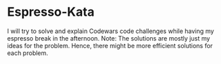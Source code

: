 # Espresso-Kata
I will try to solve and explain Codewars code challenges while having my espresso break in the afternoon.
Note:
The solutions are mostly just my ideas for the problem. Hence, there might be more efficient solutions for each problem.
